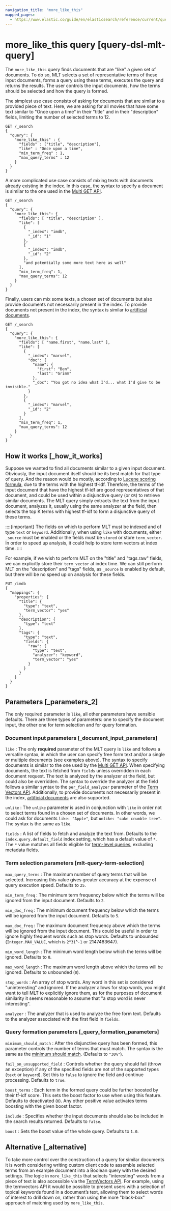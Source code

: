 ```yaml
---
navigation_title: "more_like_this"
mapped_pages:
  - https://www.elastic.co/guide/en/elasticsearch/reference/current/query-dsl-mlt-query.html
---
```


# more_like_this query [query-dsl-mlt-query]


The `more_like_this` query finds documents that are "like" a given set of documents. To do so, MLT selects a set of representative terms of these input documents, forms a query using these terms, executes the query and returns the results. The user controls the input documents, how the terms should be selected and how the query is formed.

The simplest use case consists of asking for documents that are similar to a provided piece of text. Here, we are asking for all movies that have some text similar to "Once upon a time" in their "title" and in their "description" fields, limiting the number of selected terms to 12.

```console
GET /_search
{
  "query": {
    "more_like_this" : {
      "fields" : ["title", "description"],
      "like" : "Once upon a time",
      "min_term_freq" : 1,
      "max_query_terms" : 12
    }
  }
}
```

A more complicated use case consists of mixing texts with documents already existing in the index. In this case, the syntax to specify a document is similar to the one used in the [Multi GET API](https://www.elastic.co/docs/api/doc/elasticsearch/operation/operation-mget).

```console
GET /_search
{
  "query": {
    "more_like_this": {
      "fields": [ "title", "description" ],
      "like": [
        {
          "_index": "imdb",
          "_id": "1"
        },
        {
          "_index": "imdb",
          "_id": "2"
        },
        "and potentially some more text here as well"
      ],
      "min_term_freq": 1,
      "max_query_terms": 12
    }
  }
}
```

Finally, users can mix some texts, a chosen set of documents but also provide documents not necessarily present in the index. To provide documents not present in the index, the syntax is similar to [artificial documents](https://www.elastic.co/docs/api/doc/elasticsearch/operation/operation-termvectors).

```console
GET /_search
{
  "query": {
    "more_like_this": {
      "fields": [ "name.first", "name.last" ],
      "like": [
        {
          "_index": "marvel",
          "doc": {
            "name": {
              "first": "Ben",
              "last": "Grimm"
            },
            "_doc": "You got no idea what I'd... what I'd give to be invisible."
          }
        },
        {
          "_index": "marvel",
          "_id": "2"
        }
      ],
      "min_term_freq": 1,
      "max_query_terms": 12
    }
  }
}
```

## How it works [_how_it_works]

Suppose we wanted to find all documents similar to a given input document. Obviously, the input document itself should be its best match for that type of query. And the reason would be mostly, according to [Lucene scoring formula](https://lucene.apache.org/core/8_7_0/core/org/apache/lucene/search/similarities/TFIDFSimilarity.html), due to the terms with the highest tf-idf. Therefore, the terms of the input document that have the highest tf-idf are good representatives of that document, and could be used within a disjunctive query (or `OR`) to retrieve similar documents. The MLT query simply extracts the text from the input document, analyzes it, usually using the same analyzer at the field, then selects the top K terms with highest tf-idf to form a disjunctive query of these terms.

::::{important}
The fields on which to perform MLT must be indexed and of type `text` or `keyword`. Additionally, when using `like` with documents, either `_source` must be enabled or the fields must be `stored` or store `term_vector`. In order to speed up analysis, it could help to store term vectors at index time.
::::


For example, if we wish to perform MLT on the "title" and "tags.raw" fields, we can explicitly store their `term_vector` at index time. We can still perform MLT on the "description" and "tags" fields, as `_source` is enabled by default, but there will be no speed up on analysis for these fields.

```console
PUT /imdb
{
  "mappings": {
    "properties": {
      "title": {
        "type": "text",
        "term_vector": "yes"
      },
      "description": {
        "type": "text"
      },
      "tags": {
        "type": "text",
        "fields": {
          "raw": {
            "type": "text",
            "analyzer": "keyword",
            "term_vector": "yes"
          }
        }
      }
    }
  }
}
```


## Parameters [_parameters_2]

The only required parameter is `like`, all other parameters have sensible defaults. There are three types of parameters: one to specify the document input, the other one for term selection and for query formation.


### Document input parameters [_document_input_parameters]

`like`
:   The only **required** parameter of the MLT query is `like` and follows a versatile syntax, in which the user can specify free form text and/or a single or multiple documents (see examples above). The syntax to specify documents is similar to the one used by the [Multi GET API](https://www.elastic.co/docs/api/doc/elasticsearch/operation/operation-mget). When specifying documents, the text is fetched from `fields` unless overridden in each document request. The text is analyzed by the analyzer at the field, but could also be overridden. The syntax to override the analyzer at the field follows a similar syntax to the `per_field_analyzer` parameter of the [Term Vectors API](https://www.elastic.co/docs/api/doc/elasticsearch/operation/operation-termvectors). Additionally, to provide documents not necessarily present in the index, [artificial documents](https://www.elastic.co/docs/api/doc/elasticsearch/operation/operation-termvectors) are also supported.

`unlike`
:   The `unlike` parameter is used in conjunction with `like` in order not to select terms found in a chosen set of documents. In other words, we could ask for documents `like: "Apple"`, but `unlike: "cake crumble tree"`. The syntax is the same as `like`.

`fields`
:   A list of fields to fetch and analyze the text from. Defaults to the `index.query.default_field` index setting, which has a default value of `*`. The `*` value matches all fields eligible for [term-level queries](/reference/query-languages/query-dsl/term-level-queries.md), excluding metadata fields.


### Term selection parameters [mlt-query-term-selection]

`max_query_terms`
:   The maximum number of query terms that will be selected. Increasing this value gives greater accuracy at the expense of query execution speed. Defaults to `25`.

`min_term_freq`
:   The minimum term frequency below which the terms will be ignored from the input document. Defaults to `2`.

`min_doc_freq`
:   The minimum document frequency below which the terms will be ignored from the input document. Defaults to `5`.

`max_doc_freq`
:   The maximum document frequency above which the terms will be ignored from the input document. This could be useful in order to ignore highly frequent words such as stop words. Defaults to unbounded (`Integer.MAX_VALUE`, which is `2`^`31`^`-1` or 2147483647).

`min_word_length`
:   The minimum word length below which the terms will be ignored. Defaults to `0`.

`max_word_length`
:   The maximum word length above which the terms will be ignored. Defaults to unbounded (`0`).

`stop_words`
:   An array of stop words. Any word in this set is considered "uninteresting" and ignored. If the analyzer allows for stop words, you might want to tell MLT to explicitly ignore them, as for the purposes of document similarity it seems reasonable to assume that "a stop word is never interesting".

`analyzer`
:   The analyzer that is used to analyze the free form text. Defaults to the analyzer associated with the first field in `fields`.


### Query formation parameters [_query_formation_parameters]

`minimum_should_match`
:   After the disjunctive query has been formed, this parameter controls the number of terms that must match. The syntax is the same as the [minimum should match](/reference/query-languages/query-dsl/query-dsl-minimum-should-match.md). (Defaults to `"30%"`).

`fail_on_unsupported_field`
:   Controls whether the query should fail (throw an exception) if any of the specified fields are not of the supported types (`text` or `keyword`). Set this to `false` to ignore the field and continue processing. Defaults to `true`.

`boost_terms`
:   Each term in the formed query could be further boosted by their tf-idf score. This sets the boost factor to use when using this feature. Defaults to deactivated (`0`). Any other positive value activates terms boosting with the given boost factor.

`include`
:   Specifies whether the input documents should also be included in the search results returned. Defaults to `false`.

`boost`
:   Sets the boost value of the whole query. Defaults to `1.0`.


## Alternative [_alternative]

To take more control over the construction of a query for similar documents it is worth considering writing custom client code to assemble selected terms from an example document into a Boolean query with the desired settings. The logic in `more_like_this` that selects "interesting" words from a piece of text is also accessible via the [TermVectors API](https://www.elastic.co/docs/api/doc/elasticsearch/operation/operation-termvectors). For example, using the termvectors API it would be possible to present users with a selection of topical keywords found in a document’s text, allowing them to select words of interest to drill down on, rather than using the more "black-box" approach of matching used by `more_like_this`.


